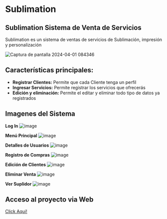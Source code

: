 # Sublimation

## Sublimation Sistema de Venta de Servicios

Sublimation es un sistema de ventas de servicios de Sublimación, impresión y personalización 

![Captura de pantalla 2024-04-01 084346](https://github.com/Robelin09/Sublimation/assets/139933319/c39cbade-b25e-4eec-9b1f-d0548fa1c044)

## Características principales:

- **Registrar Clientes:** Permite que cada Cliente tenga un perfil 
- **Ingresar Servicios:** Permite registrar los servicios que ofrecerás
- **Edición y eliminación:** Permite el editar y eliminar todo tipo de datos ya registrados

## Imagenes del Sistema

**Log In**
![image](https://github.com/Robelin09/Sublimation/assets/139933319/e6994bba-6cc4-4d8b-b937-035ed3802089)

**Menú Principal**
![image](https://github.com/Robelin09/Sublimation/assets/139933319/849c67d8-ec74-46d8-8a0c-474594408be1)

**Detalles de Usuarios**
![image](https://github.com/Robelin09/Sublimation/assets/139933319/750a3a0e-f418-46a2-9967-530cf9d7509b)

**Registro de Compras**
![image](https://github.com/Robelin09/Sublimation/assets/139933319/4f07988d-bfde-421c-9b22-b1b64a6105b8)

**Edición de Clientes**
![image](https://github.com/Robelin09/Sublimation/assets/139933319/b5f40be4-1a37-4ebd-923d-3c6e7bb3eb84)

**Eliminar Venta**
![image](https://github.com/Robelin09/Sublimation/assets/139933319/fd5b57e5-61bd-44c2-a52d-924a94cf17d5)

**Ver Suplidor**
![image](https://github.com/Robelin09/Sublimation/assets/139933319/a0870974-381f-4d81-93a4-59cfd0bae8e0)


## Acceso al proyecto via Web
[Click Aqui!](https://sublimation-pf.azurewebsites.net/)
